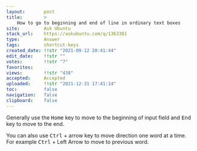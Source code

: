 ```yaml
---
layout:       post
title:        >
    How to go to beginning and end of line in ordinary text boxes
site:         Ask Ubuntu
stack_url:    https://askubuntu.com/q/1363381
type:         Answer
tags:         shortcut-keys
created_date: !!str "2021-09-12 20:41:44"
edit_date:    !!str ""
votes:        !!str "7"
favorites:    
views:        !!str "438"
accepted:     Accepted
uploaded:     !!str "2021-12-31 17:41:14"
toc:          false
navigation:   false
clipboard:    false
---
```


Generally use the <kbd>Home</kbd> key to move to the beginning of input field and <kbd>End</kbd> key to move to the end.

You can also use <kbd>Ctrl</kbd> + arrow key to move direction one word at a time. For example <kbd>Ctrl</kbd> + Left Arrow to move to previous word.

